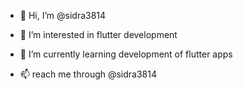 - 👋 Hi, I’m @sidra3814
- 👀 I’m interested in flutter development
- 🌱 I’m currently learning development of flutter apps

- 📫 reach me through @sidra3814

<!---
sidra3814/sidra3814 is a ✨ special ✨ repository because its `README.md` (this file) appears on your GitHub profile.
You can click the Preview link to take a look at your changes.
--->
